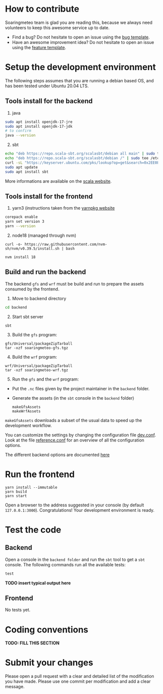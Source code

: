# How to contribute

Soaringmeteo team is glad you are reading this, because we always need volunteers
to keep this awesome service up to date.

* Find a bug? Do not hesitate to open an issue using the [bug template](../../issues/new?assignees=&labels=bug&projects=&template=bug-report.md&title=BUG).
* Have an awesome improvement idea? Do not hesitate to open an issue using the [feature template](../../issues/new?assignees=&labels=&projects=&template=feature_request.md&title=).

# Setup the development environment

The following steps assumes that you are running a debian based OS, and has been tested under Ubuntu 20.04 LTS.

## Tools install for the  backend

1. java

```bash
sudo apt install openjdk-17-jre
sudo apt install openjdk-17-jdk
# to confirm
java --version
```

2. sbt

```bash
echo "deb https://repo.scala-sbt.org/scalasbt/debian all main" | sudo tee /etc/apt/sources.list.d/sbt.list
echo "deb https://repo.scala-sbt.org/scalasbt/debian /" | sudo tee /etc/apt/sources.list.d/sbt_old.list
curl -sL "https://keyserver.ubuntu.com/pks/lookup?op=get&search=0x2EE0EA64E40A89B84B2DF73499E82A75642AC823" | sudo apt-key add
sudo apt update
sudo apt install sbt
```

More informations are available on the [scala website](https://scala-sbt.org).

## Tools install for the  frontend

1. yarn3 (instructions taken from the [yarnpkg website](https://yarnpkg.com/getting-started/install)
```bash
corepack enable
yarn set version 3
yarn --version
```

2. node18 (managed through  nvm)
```
curl -o- https://raw.githubusercontent.com/nvm-sh/nvm/v0.39.5/install.sh | bash

nvm install 18
```

## Build and run the backend

The backend `gfs` and `wrf` must be build and run to prepare the assets consumed by the frontend.

1. Move to backend directory 
```bash
cd backend
```
2. Start sbt server 
```
sbt
```
3. Build the `gfs` program: 

```
gfs/Universal/packageZipTarball
tar -xzf soaringmeteo-gfs.tgz
```

4. Build the `wrf` program:

```
wrf/Universal/packageZipTarball
tar -xzf soaringmeteo-wrf.tgz
```

5. Run the `gfs` and the `wrf` program:

  * Put the `.nc` files given by the project maintainer in the `backend` folder.
  
  * Generate the assets (in the `sbt` console in the `backend` folder)

	```
	makeGfsAssets
	makeWrfAssets
	```
	
`makeGfsAssets` downloads a subset of the usual data to speed up the development workflow.

You can customize the settings by changing the configuration file [dev.conf](gfs/dev.conf). Look at the file [reference.conf](gfs/src/main/resources/reference.conf) for an overview of all the configuration options.

The different backend options are documented [here](backend/README.md)

# Run the frontend

```
yarn install --immutable
yarn build
yarn start
```

Open a browser to the address suggested in your console (by default `127.0.0.1:3000`).
Congratulations! Your development environment is ready.

# Test the code

## Backend

Open a console in the `backend folder` and run the `sbt` tool to get a `sbt` console.
The following commands run all the available tests:

~~~ sbt
test
~~~

**TODO insert typical output here** 

## Frontend

No tests yet.


# Coding conventions

**TODO: FILL THIS SECTION**


# Submit your changes

Please open a pull request with a clear and detailed list of the modification you have made.
Please use one commit per modification and add a clear message.

